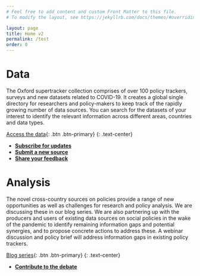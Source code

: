 ```yaml
---
# Feel free to add content and custom Front Matter to this file.
# To modify the layout, see https://jekyllrb.com/docs/themes/#overriding-theme-defaults

layout: page
title: Home v2
permalink: /test
order: 0
---
```


# Data

The Oxford supertracker collection comprises of over 100 policy trackers, surveys and new datasets related to COVID-19. It creates a global single directory for researchers and policy-makers to keep track of the rapidly growing number of data sources. You can search for the datasets of your interest to identify the relevant information across different areas, countries and data types.

[Access the data](data/){: .btn .btn-primary}
{: .text-center}

- **[Subscribe for updates](subscribe/)**
- **[Submit a new source](submit-a-tracker/)**
- **[Share your feedback](Contact/)**

# Analysis

The novel cross-country sources on policies provide a range of new opportunities as well as challenges for research and policy analysis. We are discussing these in our blog series. We are also partnering up with the producers and users of existing data sources on social policies in the wake of the pandemic to identify remaining information gaps and potential synergies, and to propose concrete actions to address these. A webinar discussion and policy brief will address information gaps in existing policy trackers.

[Blog series](blog/){: .btn .btn-primary}
{: .text-center}

- **[Contribute to the debate](Contact/)**



[DSPI]: https://www.spi.ox.ac.uk/policy-super-tracker